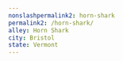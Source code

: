 ```yaml
---
﻿nonslashpermalink2: horn-shark
permalink2: /horn-shark/
alley: Horn Shark
city: Bristol
state: Vermont
---
```

